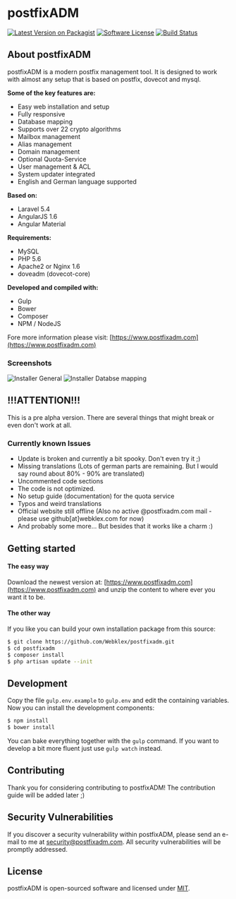 # postfixADM
[![Latest Version on Packagist][ico-version]][link-packagist]
[![Software License][ico-license]](LICENSE.md)
[![Build Status][ico-travis]][link-travis]

## About postfixADM

postfixADM is a modern postfix management tool. It is designed to work with almost any setup that is 
based on postfix, dovecot and mysql.

**Some of the key features are:**
- Easy web installation and setup
- Fully responsive
- Database mapping
- Supports over 22 crypto algorithms
- Mailbox management
- Alias management
- Domain management
- Optional Quota-Service
- User management & ACL
- System updater integrated
- English and German language supported

**Based on:**
- Laravel 5.4
- AngularJS 1.6
- Angular Material

**Requirements:**
- MySQL 
- PHP 5.6
- Apache2 or Nginx 1.6
- doveadm (dovecot-core)

**Developed and compiled with:**
- Gulp
- Bower
- Composer
- NPM / NodeJS

Fore more information please visit: [https://www.postfixadm.com](https://www.postfixadm.com)

### Screenshots
![Installer General](https://www.webklex.com/wp-content/uploads/installer_general.png)
![Installer Databse mapping](https://www.webklex.com/wp-content/uploads/installer_database.png)

## !!!ATTENTION!!!
This is a pre alpha version. There are several things that might break or even don't work at all.

### Currently known Issues
- Update is broken and currently a bit spooky. Don't even try it ;)
- Missing translations (Lots of german parts are remaining. But I would say round about 80% - 90% are translated)
- Uncommented code sections
- The code is not optimized.
- No setup guide (documentation) for the quota service
- Typos and weird translations
- Official website still offline (Also no active @postfixadm.com mail - please use github[at]webklex.com for now)
- And probably some more... But besides that it works like a charm :)

## Getting started

#### The easy way
Download the newest version at: [https://www.postfixadm.com](https://www.postfixadm.com) and unzip the 
content to where ever you want it to be.

#### The other way
If you like you can build your own installation package from this source:
``` bash
$ git clone https://github.com/Webklex/postfixadm.git
$ cd postfixadm
$ composer install
$ php artisan update --init
```

## Development
Copy the file ```gulp.env.example``` to ```gulp.env``` and edit the containing variables.
Now you can install the development components:
``` bash
$ npm install
$ bower install
```
You can bake everything together with the ```gulp``` command. If you want to develop a bit more fluent 
just use ```gulp watch``` instead.

## Contributing

Thank you for considering contributing to postfixADM! 
The contribution guide will be added later ;)

## Security Vulnerabilities

If you discover a security vulnerability within postfixADM, please send an 
e-mail to me at security@postfixadm.com. All security vulnerabilities will be promptly addressed.

## License

postfixADM is open-sourced software and licensed under [MIT](http://opensource.org/licenses/MIT).

[ico-version]: https://img.shields.io/packagist/v/Webklex/postfixadm.svg?style=flat-square
[ico-license]: https://img.shields.io/badge/license-MIT-brightgreen.svg?style=flat-square
[ico-travis]: https://img.shields.io/travis/Webklex/postfixadm/master.svg?style=flat-square
[ico-scrutinizer]: https://img.shields.io/scrutinizer/coverage/g/Webklex/postfixadm.svg?style=flat-square
[ico-code-quality]: https://img.shields.io/scrutinizer/g/Webklex/postfixadm.svg?style=flat-square
[ico-downloads]: https://img.shields.io/packagist/dt/Webklex/postfixadm.svg?style=flat-square

[link-packagist]: https://packagist.org/packages/Webklex/postfixadm
[link-travis]: https://travis-ci.org/Webklex/postfixadm
[link-scrutinizer]: https://scrutinizer-ci.com/g/Webklex/postfixadm/code-structure
[link-code-quality]: https://scrutinizer-ci.com/g/Webklex/lpostfixadm
[link-downloads]: https://packagist.org/packages/Webklex/postfixadm
[link-author]: https://github.com/webklex
